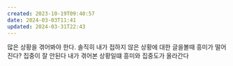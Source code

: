 ```yaml
---
created: 2023-10-19T09:40:57
date: 2024-03-03T11:41
updated: 2024-03-31T22:43
---
```

많은 상황을 겪어봐야 한다.
솔직히 내가 접하지 않은 상황에 대한 글을볼때 흥미가 떨어진다? 집중이 잘 안된다
내가 겪어본 상황일떄 흥미와 집중도가 올라간다
